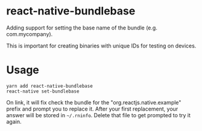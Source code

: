 # react-native-bundlebase

Adding support for setting the base name of the bundle (e.g. com.mycompany).

This is important for creating binaries with unique IDs for testing on devices.

# Usage

```
yarn add react-native-bundlebase
react-native set-bundlebase
```

On link, it will fix check the bundle for the "org.reactjs.native.example" prefix and prompt you to replace it. After your first replacement, your answer will be stored in `~/.rninfo`. Delete that file to get prompted to try it again.
